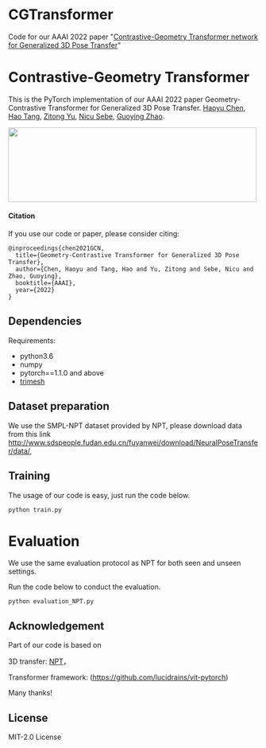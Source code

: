 # CGTransformer
Code for our AAAI 2022 paper "[Contrastive-Geometry Transformer network for Generalized 3D Pose Transfer](https://arxiv.org/abs/2112.07374)"
# Contrastive-Geometry Transformer

This is the PyTorch implementation of our AAAI 2022 paper Geometry-Contrastive Transformer for Generalized 3D Pose Transfer.
[Haoyu Chen](https://scholar.google.com/citations?user=QgbraMIAAAAJ&hl=en), [Hao Tang](https://github.com/Ha0Tang), [Zitong Yu](https://scholar.google.com/citations?user=ziHejLwAAAAJ&hl=en), [Nicu Sebe](https://scholar.google.it/citations?user=tNtjSewAAAAJ&hl=en), [Guoying Zhao](https://scholar.google.com/citations?user=hzywrFMAAAAJ&hl=en). <br>

<img src="AAAI.PNG" width="500" height="150">

#### Citation

If you use our code or paper, please consider citing:
```
@inproceedings{chen2021GCN,
  title={Geometry-Contrastive Transformer for Generalized 3D Pose Transfer},
  author={Chen, Haoyu and Tang, Hao and Yu, Zitong and Sebe, Nicu and Zhao, Guoying},
  booktitle={AAAI},
  year={2022}
}
```

## Dependencies

Requirements:
- python3.6
- numpy
- pytorch==1.1.0 and above
- [trimesh](https://github.com/mikedh/trimesh)

## Dataset preparation
We use the SMPL-NPT dataset provided by NPT, please download data from this link http://www.sdspeople.fudan.edu.cn/fuyanwei/download/NeuralPoseTransfer/data/, 

## Training
The usage of our code is easy, just run the code below.
```
python train.py
```

# Evaluation

We use the same evaluation protocol as NPT for both seen and unseen settings.

Run the code below to conduct the evaluation.
```
python evaluation_NPT.py
```

## Acknowledgement
Part of our code is based on 

3D transfer: [NPT](https://github.com/jiashunwang/Neural-Pose-Transfer)，

Transformer framework: (https://github.com/lucidrains/vit-pytorch) 

Many thanks!

## License
MIT-2.0 License
